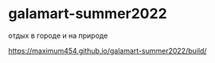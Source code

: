 # galamart-summer2022
отдых в городе и на природе

https://maximum454.github.io/galamart-summer2022/build/
